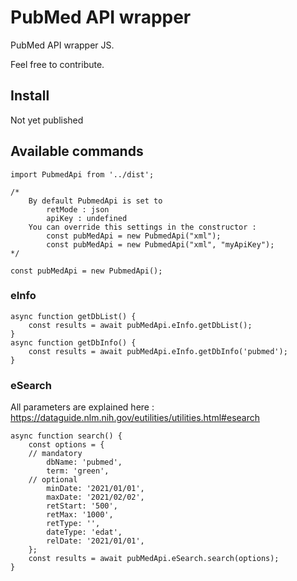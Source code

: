 # PubMed API wrapper

PubMed API wrapper JS.<br/>

Feel free to contribute.<br/>

## Install

Not yet published<br/>

## Available commands

    import PubmedApi from '../dist';

    /*
        By default PubmedApi is set to
            retMode : json
            apiKey : undefined
        You can override this settings in the constructor :
            const pubMedApi = new PubmedApi("xml");
            const pubMedApi = new PubmedApi("xml", "myApiKey");
    */

    const pubMedApi = new PubmedApi();

### eInfo

    async function getDbList() {
        const results = await pubMedApi.eInfo.getDbList();
    }
    async function getDbInfo() {
        const results = await pubMedApi.eInfo.getDbInfo('pubmed');
    }

### eSearch

All parameters are explained here : https://dataguide.nlm.nih.gov/eutilities/utilities.html#esearch<br/>

    async function search() {
        const options = {
        // mandatory
            dbName: 'pubmed',
            term: 'green',
        // optional
            minDate: '2021/01/01',
            maxDate: '2021/02/02',
            retStart: '500',
            retMax: '1000',
            retType: '',
            dateType: 'edat',
            relDate: '2021/01/01',
        };
        const results = await pubMedApi.eSearch.search(options);
    }
